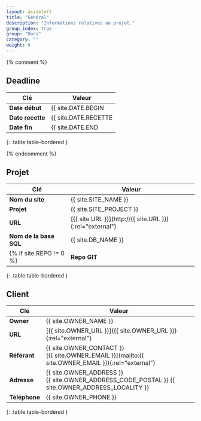 ```yaml
---
layout: asideleft
title: "Général"
description: "Informations relatives au projet."
group_index: true
group: "Docs"
category: ""
weight: 0
---
```


{% comment %}

## Deadline

| Clé   | Valeur
|-------|----------------
| **Date début** | {{ site.DATE.BEGIN | date_to_long_string }}
| **Date recette** | {{ site.DATE.RECETTE | date_to_long_string }}
| **Date fin** | {{ site.DATE.END | date_to_long_string }}
{: .table.table-bordered }

{% endcomment %}

## Projet

| Clé   | Valeur
|-------|----------------
| **Nom du site** | {{ site.SITE_NAME }}
| **Projet** | {{ site.SITE_PROJECT }}
| **URL** | [{{ site.URL }}](http://{{ site.URL }}){:rel="external"}
| **Nom de la base SQL** | {{ site.DB_NAME }}
{% if site.REPO != 0 %}| **Repo GIT** | {{ site.REPO }}{% endif %}
{: .table.table-bordered }

## Client

| Clé   | Valeur
|-------|----------------
| **Owner** | {{ site.OWNER_NAME }}
| **URL** | [{{ site.OWNER_URL }}]({{ site.OWNER_URL }}){:rel="external"}
| **Référant** | {{ site.OWNER_CONTACT }}<br/>[{{ site.OWNER_EMAIL }}](mailto:{{ site.OWNER_EMAIL }}){:rel="external"}
| **Adresse** | {{ site.OWNER_ADDRESS }}<br/>{{ site.OWNER_ADDRESS_CODE_POSTAL }} {{ site.OWNER_ADDRESS_LOCALITY }}
| **Téléphone** | {{ site.OWNER_PHONE }}
{: .table.table-bordered }
